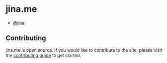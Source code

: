 # jina.me

* [@jina](http://twitter.com/jina)

## Contributing
jina.me is open source. If you would like to contribute to the site, please visit the [contributing guide](CONTRIBUTING.md) to get started.
